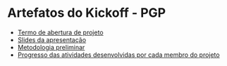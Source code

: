 # Artefatos do Kickoff - PGP

* [Termo de abertura de projeto](https://github.com/felipinas/cadeiras-integradas/blob/main/pgp/Artefatos/Entregas%201%20-%20Kickoff/Termo%20de%20abertura%20de%20Projeto%20-%20CEUA.pdf)
* [Slides da apresentação](https://github.com/felipinas/cadeiras-integradas/blob/main/pgp/Artefatos/Entregas%201%20-%20Kickoff/Apresenta%C3%A7%C3%A3o%20-%20Kickoff.pdf)
* [Metodologia preliminar](https://github.com/felipinas/cadeiras-integradas/blob/main/pgp/Artefatos/Entregas%201%20-%20Kickoff/Metodologia%20preliminar.md)
* [Progresso das atividades desenvolvidas por cada membro do projeto](https://lean-food-ca1.notion.site/Projeto-4-Per-odo-871322159ccc4798a0b9d3e7f87c9fbb)
